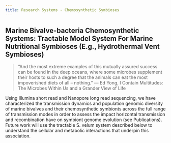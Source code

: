 ```yaml
---
title: Research Systems - Chemosynthetic Symbioses
---
```

## Marine Bivalve-bacteria Chemosynthetic Systems: Tractable Model System For Marine Nutritional Symbioses (E.g., Hydrothermal Vent Symbioses)

>“And the most extreme examples of this mutually assured success can be found in the deep oceans, where some microbes supplement their hosts to such a degree that the animals can eat the most impoverished diets of all – nothing.”
― Ed Yong, I Contain Multitudes: The Microbes Within Us and a Grander View of Life

Using Illumina short read and Nanopore long read sequencing, 
we have characterized the transmission dynamics and population genomic diversity of marine bivalves 
and their chemosynthetic symbionts across the full range of transmission modes in order to assess the 
impact horizontal transmission and recombination have on symbiont genome evolution (see Publications). 
Future work will use the tractable S. velum system described below to understand the cellular and metabolic interactions that underpin this association.
